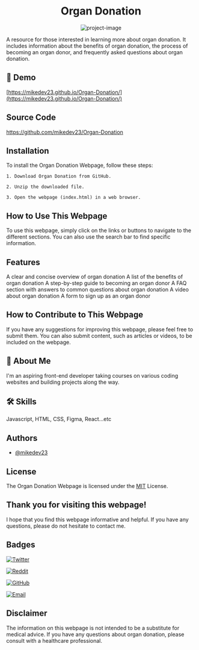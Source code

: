 <h1 align="center" id="title">Organ Donation</h1>

<p align="center"><img src="https://socialify.git.ci/mikedev23/Organ-Donation/image?font=Jost&amp;language=1&amp;name=1&amp;owner=1&amp;pattern=Solid&amp;stargazers=1&amp;theme=Auto" alt="project-image"></p>

<p id="description">A resource for those interested in learning more about organ donation. It includes information about the benefits of organ donation, the process of becoming an organ donor, and frequently asked questions about organ donation.</p>

<h2>🚀 Demo</h2>

[https://mikedev23.github.io/Organ-Donation/](https://mikedev23.github.io/Organ-Donation/)

<h2>Source Code</h2>

https://github.com/mikedev23/Organ-Donation

## Installation

To install the Organ Donation Webpage, follow these steps:

    1. Download Organ Donation from GitHub.

    2. Unzip the downloaded file.

    3. Open the webpage (index.html) in a web browser.

## How to Use This Webpage

To use this webpage, simply click on the links or buttons to navigate to the different sections. You can also use the search bar to find specific information.

## Features

A clear and concise overview of organ donation
A list of the benefits of organ donation
A step-by-step guide to becoming an organ donor
A FAQ section with answers to common questions about organ donation
A video about organ donation
A form to sign up as an organ donor

## How to Contribute to This Webpage

If you have any suggestions for improving this webpage, please feel free to submit them. You can also submit content, such as articles or videos, to be included on the webpage.

## 🚀 About Me

I'm an aspiring front-end developer taking courses on various coding websites and building projects along the way.

## 🛠 Skills

Javascript, HTML, CSS, Figma, React...etc

## Authors

- [@mikedev23](https://github.com/mikedev23)

## License

The Organ Donation Webpage is licensed under the [MIT](https://choosealicense.com/licenses/mit/) License.

## Thank you for visiting this webpage!

I hope that you find this webpage informative and helpful. If you have any questions, please do not hesitate to contact me.

## Badges

[![Twitter](https://img.shields.io/badge/Twitter-mikedev23-blue?style=flat&logo=twitter)](https://twitter.com/michaelh1277)

[![Reddit](https://img.shields.io/badge/Reddit-mikedev23-gold?style=flat&logo=reddit)](https://www.reddit.com/user/mikedev23)

[![GitHub](https://img.shields.io/badge/GitHub-mikedev23-black?style=flat&logo=github)](https://github.com/mikedev23)

[![Email](https://img.shields.io/badge/Email-michaelh1277%40gmail.com-red?style=flat&logo=gmail)](mailto:michaelh1277@gmail.com)

## Disclaimer

The information on this webpage is not intended to be a substitute for medical advice. If you have any questions about organ donation, please consult with a healthcare professional.
